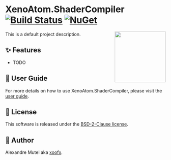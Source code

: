 # XenoAtom.ShaderCompiler [![Build Status](https://github.com/xoofx/XenoAtom.ShaderCompiler/workflows/ci/badge.svg?branch=main)](https://github.com/xoofx/XenoAtom.ShaderCompiler/actions) [![NuGet](https://img.shields.io/nuget/v/XenoAtom.ShaderCompiler.svg)](https://www.nuget.org/packages/XenoAtom.ShaderCompiler/)

<img align="right" width="160px" height="160px" src="https://raw.githubusercontent.com/xoofx/XenoAtom.ShaderCompiler/main/img/XenoAtom.ShaderCompiler.png">

This is a default project description.

## ✨ Features

- TODO

## 📖 User Guide

For more details on how to use XenoAtom.ShaderCompiler, please visit the [user guide](https://github.com/xoofx/XenoAtom.ShaderCompiler/blob/main/doc/readme.md).

## 🪪 License

This software is released under the [BSD-2-Clause license](https://opensource.org/licenses/BSD-2-Clause). 

## 🤗 Author

Alexandre Mutel aka [xoofx](https://xoofx.github.io).
